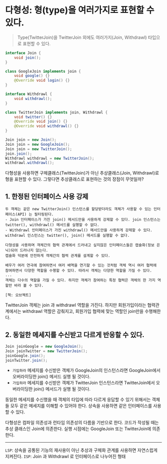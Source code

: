 # 다형성: 형(type)을 여러가지로 표현할 수 있다.
> Type(TwitterJoin)을 TwitterJoin 외에도 여러가지(Join, Withdrawl) 타입으로 표현할 수 있다.

```java
interface Join {
    void join();
}

class GoogleJoin implements join {
    void google() {}
    @Override void login() {}
}

interface Withdrawl {
    void withdrawl();
}

class TwitterJoin implements join, Withdrawl {
    void twitter() {}
    @Override void join() {}
    @Override void withdrawl() {}
}
```
```java
Join join = new Join();
Join join = new GoogleJoin();
Join join = new TwitterJoin();
join.join();
Withdrawl withdrawl = new TwitterJoin();
withdrawl.withdrawl();
```

다형성을 사용하면 구체클래스(TwitterJoin)가 아닌 추상클래스(Join, Withdrawl)로 형을 표현할 수 있다. 
그렇다면 추상클래스로 표현하는 것의 장점이 무엇일까?

## 1. 한정된 인터페이스 사용 강제
```
두 객체는 같은 new TwitterJoin() 인스턴스를 할당받더라도 객체가 사용할 수 있는 인터페이스(API) 는 필터링된다.
- Join 인터페이스가 가진 join() 메서드만을 사용하게 강제할 수 있다. join 인스턴스는 twitter(), withdrawl() 메서드를 실행할 수 없다.
- Withdrawl 인터페이스가 가진 withdrawl() 메서드만을 사용하게 강제할 수 있다. withdrawl 인스턴스는 twitter(), join() 메서드를 실행할 수 없다.

다형성을 사용하며 객체간의 협력 관계에서 드러내고 싶지않은 인터페이스들은 캡슐화(정보 은닉)되어 드러나지 않는다. 
캡슐화 덕분에 안전하게 객체간의 협력 관계를 설계할 수 있다.
```
```
배우가 여러 연극에 참여하면서 여러 배역을 연기할 수 있는 것처럼 객체 역시 여러 협력에 참여하면서 다양한 역할을 수행할 수 있다. 따라서 객체는 다양한 역할을 가질 수 있다.
...
객체는 다수의 역할을 가질 수 있다. 하지만 객체가 참여하는 특정 협력은 객체의 한 가지 역할만 바라 볼 수 있다.

[책: 오브젝트]
```
TwitterJoin 객체는 join 과 withdrawl 역할을 가진다. 하지만 회원가입이라는 협력관계에서는 withdrawl 역할은 감춰지고, 회원가입 협력에 맞는 역할인 join만을 수행해한다.  

## 2. 동일한 메세지를 수신받고 다르게 반응할 수 있다.
```java
Join joinGoogle = new GoogleJoin();
Join joinTwitter = new TwitterJoin();
joinGoogle.join();
joinTwitter.join();
```
- `가입하라` 메세지를 수신받은 객체가 GoogleJoin의 인스턴스라면 GoogleJoin에서 오버라이딩한 join() 메서드 실행 될 것이다.
- `가입하라` 메세지를 수신받은 객체가 TwitterJoin 인스턴스라면 TwitterJoin에서 오버라이딩한 join() 메서드가 실행 될 것이다.

동일한 메세지를 수신했을 때 객체의 타입에 따라 다르게 응답할 수 있기 위해서는 객체들 모두 같은 메세지를 이해할 수 있어야 한다. 상속을 사용하면 같은 인터페이스를 사용할 수 있다. 

다형성은 컴파일 의존성과 런타임 의존성의 다름을 기반으로 한다. 코드가 작성될 때는 추상 클래스인 Join에 의존한다. 실행 시점에는 GoogleJoin 또는 TwitterJoin에 의존한다.

---
`LSP`: 상속을 공통된 기능의 재사용이 아닌 추상과 구체화 관계를 사용하면 자연스럽게 지켜진다. 
`ISP`: Join 과 Withdrawl 로 인터페이스로 나누어진 형태 
